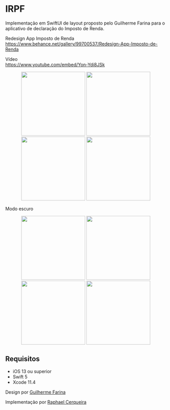 # IRPF

Implementação em SwiftUI de layout proposto pelo Guilherme Farina para o aplicativo de declaração do Imposto de Renda.

Redesign App Imposto de Renda<br>
https://www.behance.net/gallery/99700537/Redesign-App-Imposto-de-Renda

Vídeo<br>
https://www.youtube.com/embed/Yon-Ydi8JSk

<p align="center">
  <img src="https://user-images.githubusercontent.com/16376748/88467333-74f2fe00-ceac-11ea-82ca-246504760c13.png" width="200">
  <img src="https://user-images.githubusercontent.com/16376748/88467335-76bcc180-ceac-11ea-9235-d58f9b7ee25d.png" width="200">
  <img src="https://user-images.githubusercontent.com/16376748/88467337-78868500-ceac-11ea-9274-1c2a09c4e399.png" width="200">
  <img src="https://user-images.githubusercontent.com/16376748/88467339-7a504880-ceac-11ea-9e0f-ae86905af048.png" width="200">
</p>

Modo escuro

<p align="center">
<img src="https://user-images.githubusercontent.com/16376748/88467340-7cb2a280-ceac-11ea-9c82-ec88a0afcbbc.png" width="200">
<img src="https://user-images.githubusercontent.com/16376748/88467344-7fad9300-ceac-11ea-9565-d3fba7c8a043.png" width="200">
<img src="https://user-images.githubusercontent.com/16376748/88467349-863c0a80-ceac-11ea-908c-09b2e007ee1c.png" width="200">
<img src="https://user-images.githubusercontent.com/16376748/88467353-8fc57280-ceac-11ea-9327-f7a58f465e0f.png" width="200">  
</p>

## Requisitos

- iOS 13 ou superior
- Swift 5
- Xcode 11.4

Design por [Guilherme Farina](https://www.linkedin.com/in/guilherme-farina-2734329a/)

Implementação por [Raphael Cerqueira](https://www.linkedin.com/in/rphlfc/)
